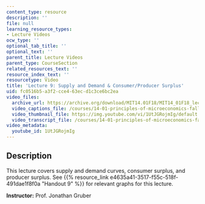 ```yaml
---
content_type: resource
description: ''
file: null
learning_resource_types:
- Lecture Videos
ocw_type: ''
optional_tab_title: ''
optional_text: ''
parent_title: Lecture Videos
parent_type: CourseSection
related_resources_text: ''
resource_index_text: ''
resourcetype: Video
title: 'Lecture 9: Supply and Demand & Consumer/Producer Surplus'
uid: fc0516b5-a3f2-cce4-63ec-d1c3ce6bc2ea
video_files:
  archive_url: https://archive.org/download/MIT14.01F18/MIT14_01F18_lec09_300k.mp4
  video_captions_file: /courses/14-01-principles-of-microeconomics-fall-2018/b17bc01d06815d0fbe2cfd7ef83fa0c0_1UtJGRojmIg.vtt
  video_thumbnail_file: https://img.youtube.com/vi/1UtJGRojmIg/default.jpg
  video_transcript_file: /courses/14-01-principles-of-microeconomics-fall-2018/b94203c9b42676cb65f9308afe7c0536_1UtJGRojmIg.pdf
video_metadata:
  youtube_id: 1UtJGRojmIg
---
```


Description
-----------

This lecture covers supply and demand curves, consumer surplus, and producer surplus. See {{% resource_link e4635a41-3517-f55c-518f-491dae1f8f0a "Handout 9" %}} for relevant graphs for this lecture.

**Instructor:** Prof. Jonathan Gruber